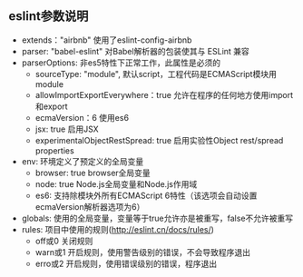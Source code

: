 ## eslint参数说明

- extends："airbnb" 使用了eslint-config-airbnb
- parser: "babel-eslint" 对Babel解析器的包装使其与 ESLint 兼容
- parserOptions: 非es5特性下正常工作，此属性是必须的
  - sourceType: "module", 默认script，工程代码是ECMAScript模块用module
  - allowImportExportEverywhere：true 允许在程序的任何地方使用import和export
  - ecmaVersion：6 使用es6
  - jsx: true 启用JSX
  - experimentalObjectRestSpread: true 启用实验性Object rest/spread properties
- env: 环境定义了预定义的全局变量
  - browser: true browser全局变量
  - node: true Node.js全局变量和Node.js作用域
  - es6: 支持除模块外所有ECMAScript 6特性（该选项会自动设置ecmaVersion解析器选项为6）
- globals: 使用的全局变量，变量等于true允许亦是被重写，false不允许被重写  
- rules: 项目中使用的规则(http://eslint.cn/docs/rules/)
  - off或0 关闭规则
  - warn或1 开启规则，使用警告级别的错误，不会导致程序退出
  - erro或2 开启规则，使用错误级别的错误，程序退出